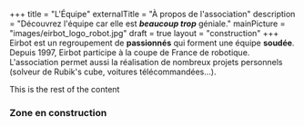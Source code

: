 +++
title = "L'Équipe"
externalTitle = "À propos de l'association"
description = "Découvrez l'équipe car elle est ***beaucoup trop*** géniale."
mainPicture = "images/eirbot_logo_robot.jpg"
draft = true
layout = "construction"
+++
Eirbot est un regroupement de **passionnés** qui forment une équipe **soudée**.
Depuis 1997, Eirbot participe à la coupe de France de robotique. L'association
permet aussi la réalisation de nombreux projets personnels (solveur de Rubik's
cube, voitures télécommandées...).

<!--more-->

This is the rest of the content

### Zone en construction
